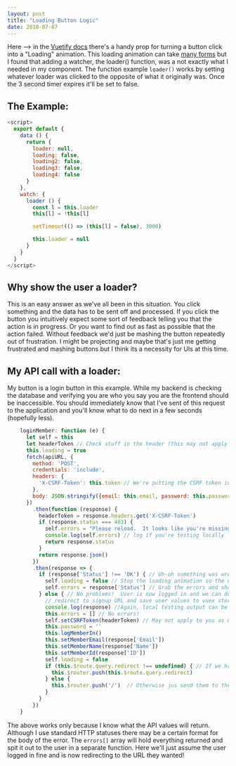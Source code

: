 ```yaml
---
layout: post
title: "Loading Button Logic"
date: 2018-07-07
---
```


Here --> in the [Vuetify docs](https://vuetifyjs.com/en/components/buttons#example-loaders) there's a handy prop for turning a button click into a "Loading" animation.  This loading animation can take [many forms](https://vuetifyjs.com/en/components/buttons#example-loaders) but I found that adding a watcher, the loader() function, was a not exactly what I needed in my component.  The function example `loader()` works by setting whatever loader was clicked to the opposite of what it originally was.  Once the 3 second timer expires it'll be set to false.

## The Example: ##
```javascript
<script>
  export default {
    data () {
      return {
        loader: null,
        loading: false,
        loading2: false,
        loading3: false,
        loading4: false
      }
    },
    watch: {
      loader () {
        const l = this.loader
        this[l] = !this[l]

        setTimeout(() => (this[l] = false), 3000)

        this.loader = null
      }
    }
  }
</script>
```

## Why show the user a loader?
This is an easy answer as we've all been in this situation.  You click something and the data has to be sent off and processed.  If you click the button you intuitively expect some sort of feedback telling you that the action is in progress.  Or you want to find out as fast as possible that the action failed.  Without feedback we'd just be mashing the button repeatedly out of frustration.  I might be projecting and maybe that's just me getting frustrated and mashing buttons but I think its a necessity for UIs at this time.

## My API call with a loader:
My button is a login button in this example.  While my backend is checking the database and verifying you are who you say you are the frontend should be inaccessible.  You should immediately know that I've sent of this request to the application and you'll know what to do next in a few seconds (hopefully less).

```javascript
    loginMember: function (e) {
      let self = this
      let headerToken // Check stuff in the header (this may not apply to you)
      this.loading = true
      fetch(apiURL, {
        method: 'POST',
        credentials: 'include',
        headers: {
          'X-CSRF-Token': this.token // We're putting the CSRF token in the header for the server to verify
        },
        body: JSON.stringify({email: this.email, password: this.password}) // Sending the credentials over to the server
      })
        .then(function (response) {
          headerToken = response.headers.get('X-CSRF-Token')
          if (response.status === 403) {
            self.errors = "Please reload.  It looks like you're missing a cookie."  // Something went wrong with the CSRF stuff, reload
            console.log(self.errors) // log if you're testing locally
            return response.status
          }
          return response.json()
        })
        .then(response => {
          if (response['Status'] !== 'OK') { // Uh-oh something was wrong with the credentials
            self.loading = false // Stop the loading animation so the user knows the process is done
            self.errors = response['Status'] // Grab the errors and show them to the user
          } else { // No problems!  User is now logged in and we can do login stuff
            // redirect to signup URL and save user values to vuex store
            console.log(response) //Again, local testing output can be helpful
            this.errors = [] // No errors!
            self.setCSRFToken(headerToken) // May not apply to you as most frameworks handle CSRF tokens
            this.password = ''
            this.logMemberIn()
            this.setMemberEmail(response['Email'])
            this.setMemberName(response['Name'])
            this.setMemberId(response['ID'])
            self.loading = false
            if (this.$route.query.redirect !== undefined) { // If we had a predestined URL in the query route them there
              this.$router.push(this.$route.query.redirect)
            } else {
              this.$router.push('/')  // Otherwise jus send them to the home
            }
          }
        })
    }
```

The above works only because I know what the API values will return.  Although I use standard HTTP statuses there may be a certain format for the body of the error.  The `errors[]` array will hold everything returned and spit it out to the user in a separate function.  Here we'll just assume the user logged in fine and is now redirecting to the URL they wanted!
